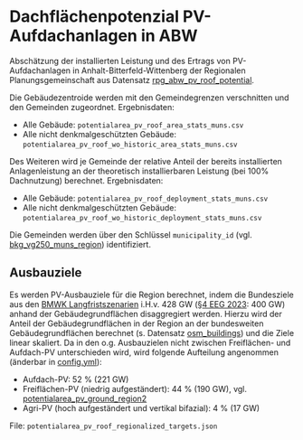 # Dachflächenpotenzial PV-Aufdachanlagen in ABW

Abschätzung der installierten Leistung und des Ertrags von PV-Aufdachanlagen in
Anhalt-Bitterfeld-Wittenberg der Regionalen Planungsgemeinschaft aus Datensatz
[rpg_abw_pv_roof_potential](../../raw/rpg_abw_pv_roof_potential/dataset.md).

Die Gebäudezentroide werden mit den Gemeindegrenzen verschnitten und den
Gemeinden zugeordnet.
Ergebnisdaten:

- Alle Gebäude: `potentialarea_pv_roof_area_stats_muns.csv`
- Alle nicht denkmalgeschützten Gebäude:
  `potentialarea_pv_roof_wo_historic_area_stats_muns.csv`

Des Weiteren wird je Gemeinde der relative Anteil der bereits installierten
Anlagenleistung an der theoretisch installierbaren Leistung (bei
100% Dachnutzung) berechnet.
Ergebnisdaten:

- Alle Gebäude: `potentialarea_pv_roof_deployment_stats_muns.csv`
- Alle nicht denkmalgeschützten Gebäude:
  `potentialarea_pv_roof_wo_historic_deployment_stats_muns.csv`

Die Gemeinden werden über den Schlüssel `municipality_id` (vgl.
[bkg_vg250_muns_region](../../datasets/bkg_vg250_muns_region/dataset.md))
identifiziert.

## Ausbauziele

Es werden PV-Ausbauziele für die Region berechnet, indem die Bundesziele aus den
[BMWK Langfristszenarien](../../preprocessed/bmwk_long_term_scenarios/dataset.md)
i.H.v. 428 GW
([§4 EEG 2023](https://www.gesetze-im-internet.de/eeg_2014/__4.html): 400 GW)
anhand der Gebäudegrundflächen disaggregiert werden. Hierzu wird der Anteil der
Gebäudegrundflächen in der Region an der bundesweiten Gebäudegrundflächen
berechnet (s. Datensatz [osm_buildings](../osm_buildings/dataset.md)) und die
Ziele linear skaliert. Da in den o.g. Ausbauzielen nicht zwischen Freiflächen- und
Aufdach-PV unterschieden wird, wird folgende Aufteilung angenommen (änderbar in
[config.yml](config.yml)):

- Aufdach-PV: 52 % (221 GW)
- Freiflächen-PV (niedrig aufgeständert): 44 % (190 GW), vgl.
  [potentialarea_pv_ground_region2](../../datasets/potentialarea_pv_ground_region2/dataset.md)
- Agri-PV (hoch aufgeständert und vertikal bifazial): 4 % (17 GW)

File: `potentialarea_pv_roof_regionalized_targets.json`
